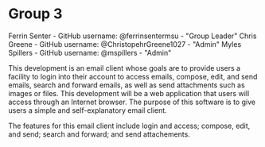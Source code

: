 # Group 3
Ferrin Senter - GitHub username: @ferrinsentermsu - "Group Leader"
Chris Greene - GitHub username: @ChristopehrGreene1027 - "Admin"
Myles Spillers - GitHub username: @mspillers - "Admin"

This development is an email client whose goals are to provide users a facility to login into their account to access emails, compose, edit, and send emails, search and forward emails, as well as send attachments such as images or files. This development will be a web application that users will access through an Internet browser. The purpose of this software is to give users a simple and self-explanatory email client.

The features for this email client include login and access; compose, edit, and send; search and forward; and send attachements. 
